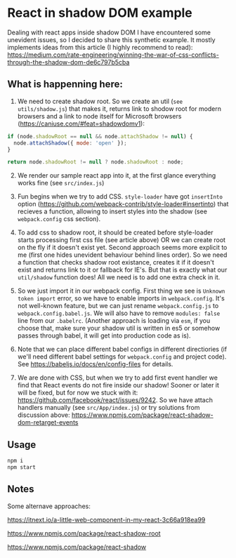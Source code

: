# React in shadow DOM example

Dealing with react apps inside shadow DOM I have encountered some unevident issues, so I decided to share this synthetic example. It mostly implements ideas from this article (I highly recommend to read): https://medium.com/rate-engineering/winning-the-war-of-css-conflicts-through-the-shadow-dom-de6c797b5cba

## What is happenning here:

1. We need to create shadow root. So we create an util (`see utils/shadow.js`) that makes it, returns link to shodow root for modern browsers and a link to node itself for Microsoft browsers (https://caniuse.com/#feat=shadowdomv1):

```js
if (node.shadowRoot == null && node.attachShadow != null) {
  node.attachShadow({ mode: 'open' });
}

return node.shadowRoot != null ? node.shadowRoot : node;
```

2. We render our sample react app into it, at the first glance everything works fine (see `src/index.js`)

3. Fun begins when we try to add CSS. `style-loader` have got `insertInto` option (https://github.com/webpack-contrib/style-loader#insertinto) that recieves a function, allowing to insert styles into the shadow (see `webpack.config` css section).

4. To add css to shadow root, it should be created before style-loader starts processing first css file (see article above) OR we can create root on the fly if it doesn't exist yet. Second approach seems more explicit to me (first one hides unevident behaviour behind lines order). So we need a function that checks shadow root existance, creates it if it doesn't exist and returns link to it or fallback for IE's. But that is exactly what our `util/shadow` function does! All we need is to add one extra check in it.

5. So we just import it in our webpack config. First thing we see is `Unknown token import` error, so we have to enable imports in `webpack.config`. It's not well-known feature, but we can just rename `webpack.config.js` to `webpack.config.babel.js`. We will also have to remove `modules: false` line from our `.babelrc`. (Another approach is loading via `esm`, if you choose that, make sure your shadow util is written in es5 or somehow passes through babel, it will get into production code as is).

6. Note that we can place different babel configs in different directiories (if we'll need different babel settings for `webpack.config` and project code). See https://babeljs.io/docs/en/config-files for details.

7. We are done with CSS, but when we try to add first event handler we find that React events do not fire inside our shadow! Sooner or later it will be fixed, but for now we stuck with it: https://github.com/facebook/react/issues/9242. So we have attach handlers manually (see `src/App/index.js`) or try solutions from discussion above: https://www.npmjs.com/package/react-shadow-dom-retarget-events

## Usage

```bash
npm i
npm start
```

## Notes

Some alternave approaches:

https://itnext.io/a-little-web-component-in-my-react-3c66a918ea99

https://www.npmjs.com/package/react-shadow-root

https://www.npmjs.com/package/react-shadow
